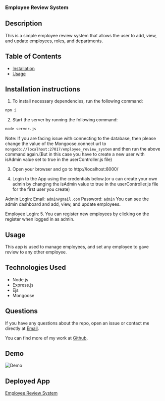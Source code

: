 ### Employee Review System


## Description
This is a simple employee review system that allows the user to add, view, and update employees, roles, and departments.

## Table of Contents
* [Installation](#installation)
* [Usage](#usage)


## Installation instructions

1. To install necessary dependencies, run the following command:
```md
npm i
```
2. Start the server by running the following command:
```md
node server.js
```
Note: If you are facing issue with connecting to the database, then please change the value of the Mongoose.connect url to `mongodb://localhost:27017/employee_review_system` and then run the above command again.(But in this case you have to create a new user with isAdmin value set to true in the userController.js file)

3. Open your browser and go to http://localhost:8000/

4. Login to the App using the credentials below.(or u can create your own admin by changing the isAdmin value to true in the userController.js file for the first user you create)

Admin Login:
Email: `admin@gmail.com`
Password: `admin`
You can see the admin dashboard and add, view, and update employees.

Employee Login:
5. You can register new employees by clicking on the register when logged in as admin.


## Usage
This app is used to manage employees, and set any employee to gave review to any other employee.

## Technologies Used
* Node.js
* Express.js
* Ejs
* Mongoose
  
## Questions

If you have any questions about the repo, open an issue or contact me directly at [Email](mailto:lakhabhayi@gmail.com).

You can find more of my work at [Github](
    https://github.com/thor8126
    ).

## Demo
![Demo](./public/assets/images/demo.gif)

## Deployed App
[Employee Review System](https://ers-qs95.onrender.com/)

